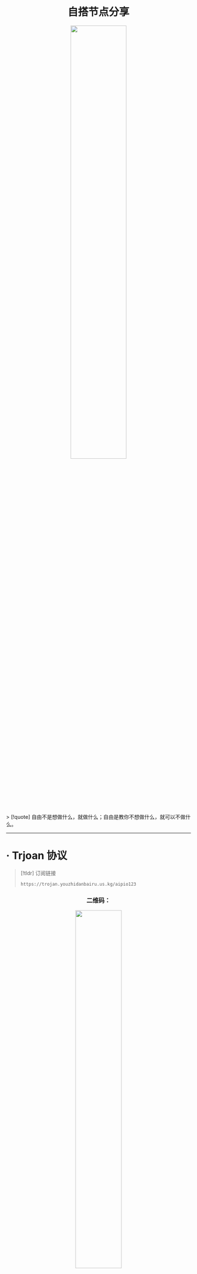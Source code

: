 # <center><span class="animate-move-bg bg-gradient-to-r from-[#2CD5FFFF] via-[#349CEBFF] to-[#2CD5FFFF] bg-[length:400%] bg-clip-text text-transparent">自搭节点分享</span></center>

<div class="bg-black">
<center><img src="https://flowershow.youzhidanbairu.cloudns.biz/assets/img/7a612248-eb25-4517-951e-7731497c9a37.gif" width="55%" height="auto"/></center>
</div>
> [!quote] 自由不是想做什么，就做什么；自由是教你不想做什么，就可以不做什么。

---
# <span class="animate-move-bg bg-gradient-to-r from-[#2CD5FFFF] via-[#349CEBFF] to-[#2CD5FFFF] bg-[length:400%] bg-clip-text text-transparent">· Trjoan 协议</span>

> [!tldr] 订阅链接
>```html
>https://trojan.youzhidanbairu.us.kg/aipio123
>```
<center><h3>二维码：</h3></center>
<center><img src="https://gcore.jsdelivr.net/gh/baib-web/img/202409221336814.png"width="50%" height="auto" /></center>
# <span class="animate-move-bg bg-gradient-to-r from-[#2CD5FFFF] via-[#349CEBFF] to-[#2CD5FFFF] bg-[length:400%] bg-clip-text text-transparent">· Vless 协议</span>

> [!tldr] 订阅链接
>```html
>https://vless.youzhidanbairu.us.kg/c355a887-93a3-4be3-8455-facc0a6e9845
>```
<center><h3>二维码：</h3></center>
<center><img src="https://gcore.jsdelivr.net/gh/baib-web/img/202409221332296.png"width="50%" height="auto" /></center>
# <span class="animate-move-bg bg-gradient-to-r from-[#2CD5FFFF] via-[#349CEBFF] to-[#2CD5FFFF] bg-[length:400%] bg-clip-text text-transparent">· CF worker 节点</span>

> [!tldr] 订阅链接
> ```html
> https://edge.youzhidanbairu.us.kg/38a29177-ffb9-4ba9-bafb-ad85521942e0#38a29177-ffb9-4ba9-bafb-ad85521942e0
> ```

<center><h3>二维码：</h3></center>
<center><img src="https://flowershow.youzhidanbairu.cloudns.biz/assets/202412111812091.png" width="50%" height="auto"/></center>
<center><h3>我的服务器vless节点</h3></center>
> [!tldr] 节点链接
> ```html
> vless://98cafa1e-a7c4-44fb-b518-f771f3fe9148@148.135.66.234:13930?path=%2Fyvyvyv&security=none&encryption=none&type=ws#euqkhvb3
> ```
<center><h3>二维码：</h3></center>
<center><img src="https://flowershow.youzhidanbairu.cloudns.biz/assets/img/photo_2024-10-23_22-28-58.jpg" width="50%" height="auto"/></center>

> [!tldr] 节点链接
> ```html
> vless://a9f80339-b687-4775-bac7-b3ef4928ffc3@148.135.66.234:19135?security=none&encryption=none&headerType=none&type=tcp#1jzw7n3v
> ```
<center><h3>二维码：</h3></center>
<center><img src="https://flowershow.youzhidanbairu.cloudns.biz/assets/img/photo_2024-10-23_22-29-04.jpg" width="50%" height="auto"/></center>
# <div class="flex items-center"><img src="https://flowershow.youzhidanbairu.cloudns.biz/assets/Construction.png" alt="Construction" width="55" height="auto" class="m-0" /><span class="animate-move-bg bg-gradient-to-r from-[#2CD5FFFF] via-[#349CEBFF] to-[#2CD5FFFF] bg-[length:400%] bg-clip-text text-transparent">由此迎来结束</span><img src="https://flowershow.youzhidanbairu.cloudns.biz/assets/Construction.png" alt="Construction" width="55" height="auto" class="m-0" /></div>
<div class="flex items-center">祝冲浪愉快<img src="https://flowershow.youzhidanbairu.cloudns.biz/assets/Woman%20Surfing%20Medium-Light%20Skin%20Tone.png" alt="Woman Surfing Medium-Light Skin Tone" width="25" height="25" class="m-0"/></div>

> [!example] 相关文章
> 